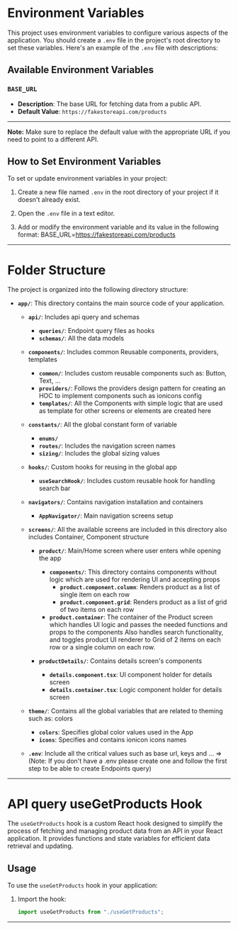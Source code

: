 # Environment Variables

This project uses environment variables to configure various aspects of the application. You should create a `.env` file in the project's root directory to set these variables. Here's an example of the `.env` file with descriptions:

## Available Environment Variables

### `BASE_URL`

- **Description**: The base URL for fetching data from a public API.
- **Default Value**: `https://fakestoreapi.com/products`

---

**Note:** Make sure to replace the default value with the appropriate URL if you need to point to a different API.

## How to Set Environment Variables

To set or update environment variables in your project:

1. Create a new file named `.env` in the root directory of your project if it doesn't already exist.

2. Open the `.env` file in a text editor.

3. Add or modify the environment variable and its value in the following format:
   BASE_URL=https://fakestoreapi.com/products

---

# Folder Structure

The project is organized into the following directory structure:

- **`app/`**: This directory contains the main source code of your application.

  - **`api/`**: Includes api query and schemas

    - **`queries/`**: Endpoint query files as hooks
    - **`schemas/`**: All the data models

  - **`components/`**: Includes common Reusable components, providers, templates

    - **`common/`**: Includes custom reusable components such as: Button, Text, ...
    - **`providers/`**: Follows the providers design pattern for creating an HOC to implement components such as ionicons config
    - **`templates/`**: All the Components with simple logic that are used as template for other screens or elements are created here

  - **`constants/`**: All the global constant form of variable

    - **`enums/`**
    - **`routes/`**: Includes the navigation screen names
    - **`sizing/`**: Includes the global sizing values

  - **`hooks/`**: Custom hooks for reusing in the global app

    - **`useSearchHook/`**: Includes custom reusable hook for handling search bar

  - **`navigators/`**: Contains navigation installation and containers

    - **`AppNavigator/`**: Main navigation screens setup

  - **`screens/`**: All the available screens are included in this directory also includes Container, Component structure

    - **`product/`**: Main/Home screen where user enters while opening the app

      - **`components/`**: This directory contains components without logic which are used for rendering UI and accepting props
        - **`product.component.column`**: Renders product as a list of single item on each row
        - **`product.component.grid`**: Renders product as a list of grid of two items on each row
      - **`product.container`**: The container of the Product screen which handles UI logic and passes the needed functions and props to the components Also handles search functionality, and toggles product UI renderer to Grid of 2 items on each row or a single column on each row.

    - **`productDetails/`**: Contains details screen's components
      - **`details.component.tsx`**: UI component holder for details screen
      - **`details.container.tsx`**: Logic component holder for details screen

  - **`theme/`**: Contains all the global variables that are related to theming such as: colors

    - **`colors`**: Specifies global color values used in the App
    - **`icons`**: Specifies and contains ionicon icons names

  - **`.env`**: Include all the critical values such as base url, keys and ... => (Note: If you don't have a .env please create one and follow the first step to be able to create Endpoints query)

---

# API query useGetProducts Hook

The `useGetProducts` hook is a custom React hook designed to simplify the process of fetching and managing product data from an API in your React application. It provides functions and state variables for efficient data retrieval and updating.

## Usage

To use the `useGetProducts` hook in your application:

1. Import the hook:

   ```javascript
   import useGetProducts from "./useGetProducts";
   ```

---
